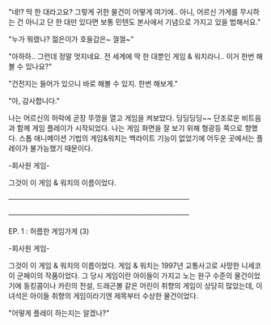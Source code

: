 "네!? 딱 한 대라고요? 그렇게 귀한 물건이 어떻게 여기에.. 아니, 어르신 가게를 무시하는 건 아니고 단 한 대만 있다면 보통 민텐도 본사에서 기념으로 가지고 있을 법해서요."

"누가 뭐랬나? 젊은이가 호들갑은~ 껄껄~"

"아하하.. 그런데 정말 멋지네요. 전 세계에 딱 한 대뿐인 게임 & 워치라니.. 이거 한번 해볼 수 있나요?"

"건전지는 들어가 있으니 바로 해볼 수 있지. 한번 해보게."

"아, 감사합니다."

나는 어르신의 허락에 곧장 뚜껑을 열고 게임을 켜보았다. 딩딩딩딩~~ 단조로운 비트음과 함께 게임 플레이가 시작되었다. 나는 게임 화면을 잘 보기 위해 형광등 쪽으로 향했다. 스톱 애니메이션 기법의 게임&워치는 백라이트 기능이 없었기에 어두운 곳에서는 플레이가 불가능했기 때문이다. 

-회사원 게임-

그것이 이 게임 & 워치의 이름이었다.

────────────────────────────────────

────────────────────────────────────

EP. 1 : 허름한 게임가게 (3)

-회사원 게임-

그것이 이 게임 & 워치의 이름이었다. 게임 & 워치는 1997년 교통사고로 사망한 니세코이 군페이의 작품이었다. 그 당시 게임이란 아이들이 가지고 노는 완구 수준의 물건이었기에 동킹콤이나 카린의 전설, 드래곤볼 같은 어린이 취향의 게임이 상당히 많았는데, 이 녀석은 아이들 취향의 게임이라기엔 제목부터 수상한 물건이었다.

"어떻게 플레이 하는지는 알겠나?"